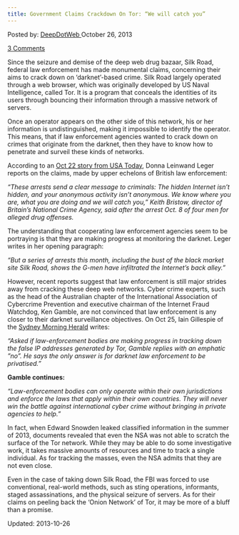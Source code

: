 ```yaml
---
title: Government Claims Crackdown On Tor: “We will catch you”
---
```



<span>Posted by: <a href="https://www.deepdotweb.com/author/admin/" title="">DeepDotWeb </a></span>
<span>October 26, 2013</span>

<span><a href="https://www.deepdotweb.com/2013/10/26/government-claims-crackdown-on-tor-we-will-catch-you/#comments">3 Comments</a></span>


<p>Since the seizure and demise of the deep web drug bazaar, Silk Road, federal law enforcement has made monumental claims, concerning their aims to crack down on ‘darknet’-based crime. Silk Road largely operated through a web browser, which was originally developed by US Naval Intelligence, called Tor. It is a program that conceals the identities of its users through bouncing their information through a massive network of servers.</p>
<p>Once an operator appears on the other side of this network, his or her information is undistinguished, making it impossible to identify the operator. This means, that if law enforcement agencies wanted to crack down on crimes that originate from the darknet, then they have to know how to penetrate and surveil these kinds of networks.</p>
<p>According to an <a href="http://www.usatoday.com/story/news/nation/2013/10/21/fbi-cracks-silk-road/2984921/">Oct 22 story from USA Today</a>, Donna Leinwand Leger reports on the claims, made by upper echelons of British law enforcement:</p>
<p><em>&#8220;These arrests send a clear message to criminals: The hidden Internet isn&#8217;t hidden, and your anonymous activity isn&#8217;t anonymous. We know where you are, what you are doing and we will catch you,&#8221; Keith Bristow, director of Britain&#8217;s National Crime Agency, said after the arrest Oct. 8 of four men for alleged drug offenses.</em></p>
<p>The understanding that cooperating law enforcement agencies seem to be portraying is that they are making progress at monitoring the darknet. Leger writes in her opening paragraph:</p>
<p><em>“But a series of arrests this month, including the bust of the black market site Silk Road, shows the G-men have infiltrated the Internet&#8217;s back alley.”</em></p>
<p>However, recent reports suggest that law enforcement is still major strides away from cracking these deep web networks. Cyber crime experts, such as the head of the Australian chapter of the International Association of Cybercrime Prevention and executive chairman of the Internet Fraud Watchdog, Ken Gamble, are not convinced that law enforcement is any closer to their darknet surveillance objectives. On Oct 25, Iain Gillespie of the <a href="http://www.smh.com.au/digital-life/digital-life-news/cyber-cops-probe-the-deep-web-20131023-2vzqp.html">Sydney Morning Herald</a> writes:</p>
<p><em>“Asked if law-enforcement bodies are making progress in tracking down the false IP addresses generated by Tor, Gamble replies with an emphatic &#8221;no&#8221;. He says the only answer is for darknet law enforcement to be privatised.”</em></p>
<p><strong>Gamble continues:</strong></p>
<p><em>“Law-enforcement bodies can only operate within their own jurisdictions and enforce the laws that apply within their own countries. They will never win the battle against international cyber crime without bringing in private agencies to help.&#8221;</em></p>
<p>In fact, when Edward Snowden leaked classified information in the summer of 2013, documents revealed that even the NSA was not able to scratch the surface of the Tor network. While they may be able to do some investigative work, it takes massive amounts of resources and time to track a single individual. As for tracking the masses, even the NSA admits that they are not even close.</p>
<p>Even in the case of taking down Silk Road, the FBI was forced to use conventional, real-world methods, such as sting operations, informants, staged assassinations, and the physical seizure of servers. As for their claims on peeling back the ‘Onion Network’ of Tor, it may be more of a bluff than a promise.</p>


Updated: 2013-10-26